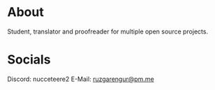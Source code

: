 # About

Student, translator and proofreader for multiple open source projects.

# Socials

Discord: nucceteere2
E-Mail: ruzgarengur@pm.me
